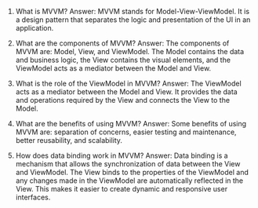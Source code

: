 

1) What is MVVM?
Answer: MVVM stands for Model-View-ViewModel. It is a design pattern that separates the logic and presentation of the UI in an application.

2) What are the components of MVVM?
Answer: The components of MVVM are: Model, View, and ViewModel. The Model contains the data and business logic, the View contains the visual elements, and the ViewModel acts as a mediator between the Model and View.

3) What is the role of the ViewModel in MVVM?
Answer: The ViewModel acts as a mediator between the Model and View. It provides the data and operations required by the View and connects the View to the Model.

4) What are the benefits of using MVVM?
Answer: Some benefits of using MVVM are: separation of concerns, easier testing and maintenance, better reusability, and scalability.

5) How does data binding work in MVVM?
Answer: Data binding is a mechanism that allows the synchronization of data between the View and ViewModel. The View binds to the properties of the ViewModel and any changes made in the ViewModel are automatically reflected in the View. This makes it easier to create dynamic and responsive user interfaces.